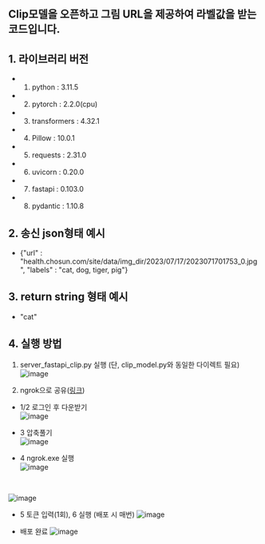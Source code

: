 ## Clip모델을 오픈하고 그림 URL을 제공하여 라벨값을 받는 코드입니다.

## 1. 라이브러리 버전
- 1. python : 3.11.5
- 2. pytorch : 2.2.0(cpu)
- 3. transformers : 4.32.1
- 4. Pillow : 10.0.1
- 5. requests : 2.31.0
- 6. uvicorn : 0.20.0
- 7. fastapi : 0.103.0
- 8. pydantic : 1.10.8
 
## 2. 송신 json형태 예시
- {"url" : "health.chosun.com/site/data/img_dir/2023/07/17/2023071701753_0.jpg", "labels" : "cat, dog, tiger, pig"}

## 3. return string 형태 예시
- "cat"

## 4. 실행 방법
1. server_fastapi_clip.py 실행 (단, clip_model.py와 동일한 다이렉트 필요)
![image](https://github.com/hjhan1201/AIFFELthon/assets/89675001/7bf2a422-9043-4392-9339-95cb3b9b9d31)

2. ngrok으로 공유([링크](https://ngrok.com/))
- 1/2 로그인 후 다운받기<br/>
![image](https://github.com/hjhan1201/AIFFELthon/assets/89675001/50b01734-8cf8-43f8-a6a2-2ba4e6d71d2d)

- 3 압축풀기<br/>
![image](https://github.com/hjhan1201/AIFFELthon/assets/89675001/dab48979-801e-462a-abe7-d3c371a211e0)

- 4 ngrok.exe 실행<br/>
![image](https://github.com/hjhan1201/AIFFELthon/assets/89675001/82ecc943-c340-47db-900c-8268e2bd58be)<br/>

<br/>

![image](https://github.com/hjhan1201/AIFFELthon/assets/89675001/6a80aa45-c27f-4185-987d-c0dc79bcee95)<br/>

- 5 토큰 입력(1회), 6 실행 (배포 시 매번)
![image](https://github.com/hjhan1201/AIFFELthon/assets/89675001/af522dcb-fbdc-4e85-a766-1b96e8331448)<br/>

- 배포 완료
![image](https://github.com/hjhan1201/AIFFELthon/assets/89675001/bad2f285-0164-4a27-a277-3be77648d54f)

